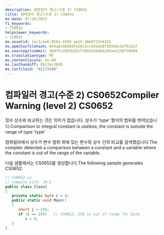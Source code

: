 ```yaml
---
description: 컴파일러 경고(수준 2) CS0652
title: 컴파일러 경고(수준 2) CS0652
ms.date: 07/20/2015
f1_keywords:
- CS0652
helpviewer_keywords:
- CS0652
ms.assetid: 1ec1cee6-858a-4104-aa15-2668723c6331
ms.openlocfilehash: 944a8c0650dfe2813cc45ebd9f2659dc3ef623a7
ms.sourcegitcommit: 5b475c1855b32cf78d2d1bbb4295e4c236f39464
ms.translationtype: MT
ms.contentlocale: ko-KR
ms.lasthandoff: 09/24/2020
ms.locfileid: "91173180"
---
```

# <a name="compiler-warning-level-2-cs0652"></a><span data-ttu-id="c8493-103">컴파일러 경고(수준 2) CS0652</span><span class="sxs-lookup"><span data-stu-id="c8493-103">Compiler Warning (level 2) CS0652</span></span>

<span data-ttu-id="c8493-104">정수 상수와 비교하는 것은 의미가 없습니다. 상수가 'type' 형식의 범위를 벗어났습니다.</span><span class="sxs-lookup"><span data-stu-id="c8493-104">Comparison to integral constant is useless; the constant is outside the range of type 'type'</span></span>  
  
 <span data-ttu-id="c8493-105">컴파일러에서 상수가 변수 범위 밖에 있는 변수와 상수 간의 비교를 검색했습니다.</span><span class="sxs-lookup"><span data-stu-id="c8493-105">The compiler detected a comparison between a constant and a variable where the constant is out of the range of the variable.</span></span>  
  
 <span data-ttu-id="c8493-106">다음 샘플에서는 CS0652를 생성합니다.</span><span class="sxs-lookup"><span data-stu-id="c8493-106">The following sample generates CS0652:</span></span>  
  
```csharp  
// CS0652.cs  
// compile with: /W:2  
public class Class1  
{  
   private static byte i = 0;  
   public static void Main()  
   {  
      short j = 256;  
      if (i == 256)   // CS0652, 256 is out of range for byte  
         i = 0;  
   }  
}  
```
